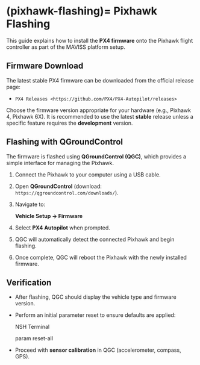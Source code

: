 (pixhawk-flashing)=
Pixhawk Flashing
================

This guide explains how to install the **PX4 firmware** onto the Pixhawk flight
controller as part of the MAVISS platform setup.

Firmware Download
-----------------

The latest stable PX4 firmware can be downloaded from the official release
page:

- `PX4 Releases <https://github.com/PX4/PX4-Autopilot/releases>`

Choose the firmware version appropriate for your hardware (e.g., Pixhawk 4, 
Pixhawk 6X). It is recommended to use the latest **stable** release unless a
specific feature requires the **development** version.

Flashing with QGroundControl
----------------------------

The firmware is flashed using **QGroundControl (QGC)**, which provides a simple
interface for managing the Pixhawk.

1. Connect the Pixhawk to your computer using a USB cable.  
2. Open **QGroundControl** (download: `https://qgroundcontrol.com/downloads/`).  
3. Navigate to:

   **Vehicle Setup → Firmware**  

4. Select **PX4 Autopilot** when prompted.  
5. QGC will automatically detect the connected Pixhawk and begin flashing.  
6. Once complete, QGC will reboot the Pixhawk with the newly installed firmware.  

Verification
------------

- After flashing, QGC should display the vehicle type and firmware version.  
- Perform an initial parameter reset to ensure defaults are applied:  

  NSH Terminal

     param reset-all

- Proceed with **sensor calibration** in QGC (accelerometer, compass, GPS).  


